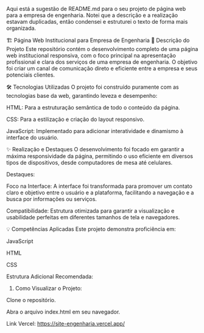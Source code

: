 Aqui está a sugestão de README.md para o seu projeto de página web para a empresa de engenharia. Notei que a descrição e a realização estavam duplicadas, então condensei e estruturei o texto de forma mais organizada.

🏗️ Página Web Institucional para Empresa de Engenharia
📄 Descrição do Projeto
Este repositório contém o desenvolvimento completo de uma página web institucional responsiva, com o foco principal na apresentação profissional e clara dos serviços de uma empresa de engenharia. O objetivo foi criar um canal de comunicação direto e eficiente entre a empresa e seus potenciais clientes.

🛠️ Tecnologias Utilizadas
O projeto foi construído puramente com as tecnologias base da web, garantindo leveza e desempenho:

HTML: Para a estruturação semântica de todo o conteúdo da página.

CSS: Para a estilização e criação do layout responsivo.

JavaScript: Implementado para adicionar interatividade e dinamismo à interface do usuário.

✨ Realização e Destaques
O desenvolvimento foi focado em garantir a máxima responsividade da página, permitindo o uso eficiente em diversos tipos de dispositivos, desde computadores de mesa até celulares.

Destaques:

Foco na Interface: A interface foi transformada para promover um contato claro e objetivo entre o usuário e a plataforma, facilitando a navegação e a busca por informações ou serviços.

Compatibilidade: Estrutura otimizada para garantir a visualização e usabilidade perfeitas em diferentes tamanhos de tela e navegadores.

💡 Competências Aplicadas
Este projeto demonstra proficiência em:

JavaScript

HTML

CSS

Estrutura Adicional Recomendada:
1. Como Visualizar o Projeto:

Clone o repositório.

Abra o arquivo index.html em seu navegador.

Link Vercel:
https://site-engenharia.vercel.app/
